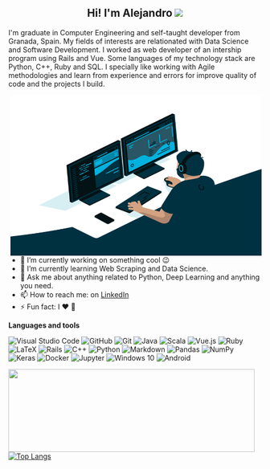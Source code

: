 <h2 align="center">Hi! I'm Alejandro <a href="https://www.gautamkrishnar.com/"><img src="https://media.giphy.com/media/hvRJCLFzcasrR4ia7z/giphy.gif" width="25px"></a></h2>

I'm graduate in Computer Engineering and self-taught developer from Granada, Spain. My fields of interests are relationated with Data Science and Software Development. I worked as web developer of an intership program using Rails and Vue. Some languages of my technology stack are Python, C++, Ruby and SQL. I specially like working with Agile methodologies and learn from experience and errors for improve quality of code and the projects I build. 

  <img align="right" alt="GIF" src="code.gif" width="500" height="320" />


- 🔭 I’m currently working on something cool 😉
- 🌱 I’m currently learning Web Scraping and Data Science.
- 💬 Ask me about anything related to Python, Deep Learning and anything you need.
- 📫 How to reach me: on [LinkedIn](https://www.linkedin.com/ajf97/)
- ⚡ Fun fact: I ❤️ 🍕

**Languages and tools**

<p>
<img alt="Visual Studio Code" src="https://img.shields.io/badge/VisualStudioCode-0078d7.svg?&style=flat&logo=visual-studio-code&logoColor=white"/>
<img alt="GitHub" src="https://img.shields.io/badge/github-%23121011.svg?&style=flat&logo=github&logoColor=white"/>
<img alt="Git" src="https://img.shields.io/badge/git-%23F05033.svg?&style=flat&logo=git&logoColor=white"/>
<img alt="Java" src="https://img.shields.io/badge/java-%23ED8B00.svg?&style=flat&logo=java&logoColor=white"/>
<img alt="Scala" src="https://img.shields.io/badge/scala-%23DC322F.svg?&style=flat&logo=scala&logoColor=white"/>
<img alt="Vue.js" src="https://img.shields.io/badge/vuejs-%2335495e.svg?&style=flat&logo=vue.js&logoColor=%234FC08D"/>
<img alt="Ruby" src="https://img.shields.io/badge/ruby-%23CC342D.svg?&style=flat&logo=ruby&logoColor=white"/>
<img alt="LaTeX" src="https://img.shields.io/badge/latex-%23008080.svg?&style=flat&logo=latex&logoColor=white"/>
<img alt="Rails" src="https://img.shields.io/badge/rails-%23CC0000.svg?&style=flat&logo=ruby-on-rails&logoColor=white"/>
<img alt="C++" src="https://img.shields.io/badge/c++-%2300599C.svg?&style=flat&logo=c%2B%2B&ogoColor=white"/>
<img alt="Python" src="https://img.shields.io/badge/python-%2314354C.svg?&style=flat&logo=python&logoColor=white"/>
<img alt="Markdown" src="https://img.shields.io/badge/markdown-%23000000.svg?&style=flat&logo=markdown&logoColor=white"/>
<img alt="Pandas" src="https://img.shields.io/badge/pandas-%23150458.svg?&style=flat&logo=pandas&logoColor=white" />
<img alt="NumPy" src="https://img.shields.io/badge/numpy-%23013243.svg?&style=flat&logo=numpy&logoColor=white" />
<img alt="Keras" src="https://img.shields.io/badge/Keras-%23D00000.svg?&style=flat&logo=Keras&logoColor=white"/>
<img alt="Docker" src="https://img.shields.io/badge/docker-%230db7ed.svg?&style=flat&logo=docker&logoColor=white"/>
<img alt="Jupyter" src="https://img.shields.io/badge/Jupyter-%23F37626.svg?&style=flat&logo=Jupyter&logoColor=white" />
<img alt="Windows 10" src="https://img.shields.io/badge/Windows-0078D6?style=flat&logo=windows&logoColor=white" />
<img alt="Android" src="https://img.shields.io/badge/Android-3DDC84?style=flat&logo=android&logoColor=white" />
</p>

<p align="middle">
 <img align="left" width="490" height="165" src="https://github-readme-stats.vercel.app/api?username=ajf97&show_icons=true"/>

[![Top Langs](https://github-readme-stats.vercel.app/api/top-langs/?username=ajf97&layout=compact)](https://github.com/anuraghazra/github-readme-stats)
</p>